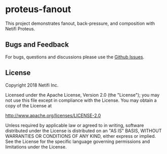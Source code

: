 # proteus-fanout
This project demonstrates fanout, back-pressure, and composition with Netifi Proteus. 


## Bugs and Feedback
For bugs, questions and discussions please use the [Github Issues](https://github.com/netifi/proteus-quickstart/issues).

## License
Copyright 2018 Netifi Inc.

Licensed under the Apache License, Version 2.0 (the "License");
you may not use this file except in compliance with the License.
You may obtain a copy of the License at

   http://www.apache.org/licenses/LICENSE-2.0

Unless required by applicable law or agreed to in writing, software
distributed under the License is distributed on an "AS IS" BASIS,
WITHOUT WARRANTIES OR CONDITIONS OF ANY KIND, either express or implied.
See the License for the specific language governing permissions and
limitations under the License.
